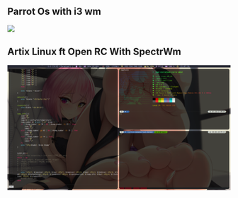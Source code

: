 <h2> Parrot Os with i3 wm</h2>
<img src="https://raw.githubusercontent.com/jSierraB3991/dotfiles/main/i3/parrot-i3.png" />

<h2> Artix Linux ft Open RC With SpectrWm </h2>
<img src="https://raw.githubusercontent.com/jSierraB3991/dotfiles/main/spectrwm/artix-open-rc-spectrwm-fish.png" />
